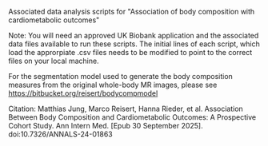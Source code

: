 Associated data analysis scripts for "Association of body composition with cardiometabolic outcomes" 

Note: You will need an approved UK Biobank application and the associated data files available to run these scripts.
The initial lines of each script, which load the approrpiate .csv files needs to be modified to point to the correct files on your local machine.

For the segmentation model used to generate the body composition measures from the original whole-body MR images, please see https://bitbucket.org/reisert/bodycompmodel


Citation:
Matthias Jung, Marco Reisert, Hanna Rieder, et al. Association Between Body Composition and Cardiometabolic Outcomes: A Prospective Cohort Study. Ann Intern Med. [Epub 30 September 2025]. doi:10.7326/ANNALS-24-01863
